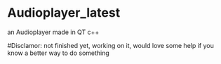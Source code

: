 # Audioplayer_latest
an Audioplayer made in QT c++

#Disclamor:
  not finished yet, working on it, would love some help if you know a better way to do something
